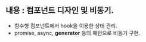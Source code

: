 ## 내용 : 컴포넌트 디자인 및 비동기.

- 함수형 컴포넌트에서 hook을 이용한 상태 관리.
- promise, async, **generator** 등의 패턴으로 비동기 구현.
